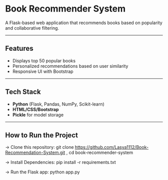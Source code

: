 #  Book Recommender System

A Flask-based web application that recommends books based on popularity and collaborative filtering.

---

##  Features
- Displays top 50 popular books
- Personalized recommendations based on user similarity
- Responsive UI with Bootstrap

---

##  Tech Stack
- **Python** (Flask, Pandas, NumPy, Scikit-learn)
- **HTML/CSS/Bootstrap**
- **Pickle** for model storage

---

##  How to Run the Project

   ->  Clone this repository:
   git clone https://github.com/Lasya1112/Book-Recommendation-System.git ,
   cd book-recommender-system

   -> Install Dependencies:
   pip install -r requirements.txt

   -> Run the Flask app:
   python app.py

